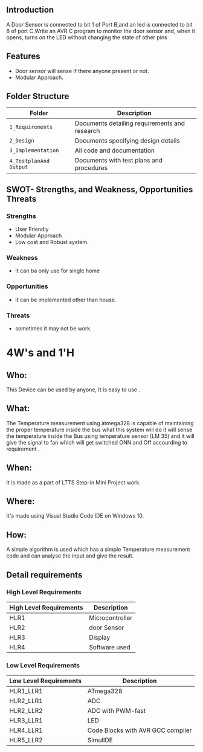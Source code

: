 ## Introduction
 A Door Sensor is connected to bit 1 of Port B,and an led is connected to
 bit 6 of port C.Write an AVR C program to monitor the door sensor and,
  when it opens, turns on the LED without changing the state of other pins

## Features

- Door sensor will sense if there anyone present or not.
- Modular Approach.

## Folder Structure
|Folder             | Description |
|-------------------| -----------------------------------------|
| `1_Requirements`   | Documents detailing requirements and research|
| `2_Design`         | Documents specifying design details|
| `3_Implementation` | All code and documentation|
| `4_TestplanAnd Output`      | Documents with test plans and procedures

## SWOT- Strengths, and Weakness, Opportunities Threats
### Strengths
- User Friendly
- Modular Approach
- Low cost and Robust system.

### Weakness
- It can ba only use for single home
### Opportunities
- It can be implemented other than house.
### Threats
- sometimes it may not be work.

# 4W's and 1'H
## Who:  
This Device can be used by anyone, It is easy to use .
## What:
The Temperature measurement using atmega328 is capable of maintaining the proper temperature inside the bus what this system will do it will sense the temperature inside the Bus using temperature sensor (LM 35) and it will give the signal to fan which will get switched ONN and Off accourding to requirement  .
## When:
It is made as a part of LTTS Step-in Mini Project work.
## Where:
It's made using Visual Studio Code IDE on Windows 10.
## How:
A simple algorithm is used which has a simple Temperature measurement code and can analyse the input and give the result.

## Detail requirements
### High Level Requirements
| High Level Requirements      | Description |
| ----------- | ----------- |
| HLR1      | Microcontroller   |
| HLR2   | door Sensor|
| HLR3  | Display|
| HLR4   | Software used|

### Low Level Requirements
| Low Level Requirements      | Description |
| ----------- | ----------- |
| HLR1_LLR1   | ATmega328     |
| HLR2_LLR1   |  ADC|
| HLR2_LLR2   | ADC with PWM-fast|
| HLR3_LLR1   |LED|
| HLR4_LLR1   | Code Blocks with AVR GCC compiler |
| HLR5_LLR2   | SimulIDE |
